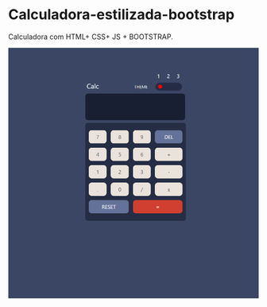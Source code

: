 # Calculadora-estilizada-bootstrap
Calculadora com HTML+ CSS+ JS + BOOTSTRAP.

<div>  <img src='./images/Calculator.png' </div>
  <br>
  
